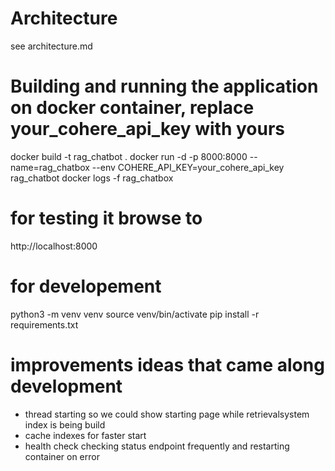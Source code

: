 # Architecture
see architecture.md

# Building and running the application on docker container, replace your_cohere_api_key with yours
docker build -t rag_chatbot .
docker run -d -p 8000:8000 --name=rag_chatbox --env COHERE_API_KEY=your_cohere_api_key rag_chatbot
docker logs -f rag_chatbox

# for testing it browse to
http://localhost:8000

# for developement
python3 -m venv venv
source venv/bin/activate
pip install -r requirements.txt

# improvements ideas that came along development
- thread starting so we could show starting page while retrievalsystem index is being build
- cache indexes for faster start
- health check checking status endpoint frequently and restarting container on error